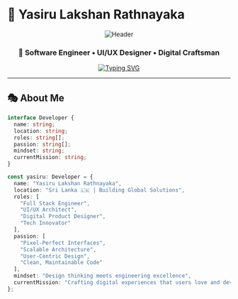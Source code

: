 # 🌟 Yasiru Lakshan Rathnayaka

<div align="center">
  
![Header](https://capsule-render.vercel.app/api?type=waving&color=0:667eea,50:764ba2,100:f093fb&height=120&section=header&text=Welcome%20to%20My%20Digital%20Universe&fontSize=28&fontColor=ffffff&animation=twinkling)

### 🚀 Software Engineer • UI/UX Designer • Digital Craftsman

[![Typing SVG](https://readme-typing-svg.herokuapp.com?font=Fira+Code&size=24&duration=3000&pause=1000&color=667EEA&center=true&vCenter=true&multiline=true&width=600&height=80&lines=Building+Tomorrow's+Digital+Experiences;Where+Code+Meets+Creativity;Innovation+Through+Design+%26+Development)](https://git.io/typing-svg)

</div>

---

## 🎭 About Me

```typescript
interface Developer {
  name: string;
  location: string;
  roles: string[];
  passion: string[];
  mindset: string;
  currentMission: string;
}

const yasiru: Developer = {
  name: "Yasiru Lakshan Rathnayaka",
  location: "Sri Lanka 🇱🇰 | Building Global Solutions",
  roles: [
    "Full Stack Engineer", 
    "UI/UX Architect", 
    "Digital Product Designer",
    "Tech Innovator"
  ],
  passion: [
    "Pixel-Perfect Interfaces",
    "Scalable Architecture", 
    "User-Centric Design",
    "Clean, Maintainable Code"
  ],
  mindset: "Design thinking meets engineering excellence",
  currentMission: "Crafting digital experiences that users love and developers admire"
};
